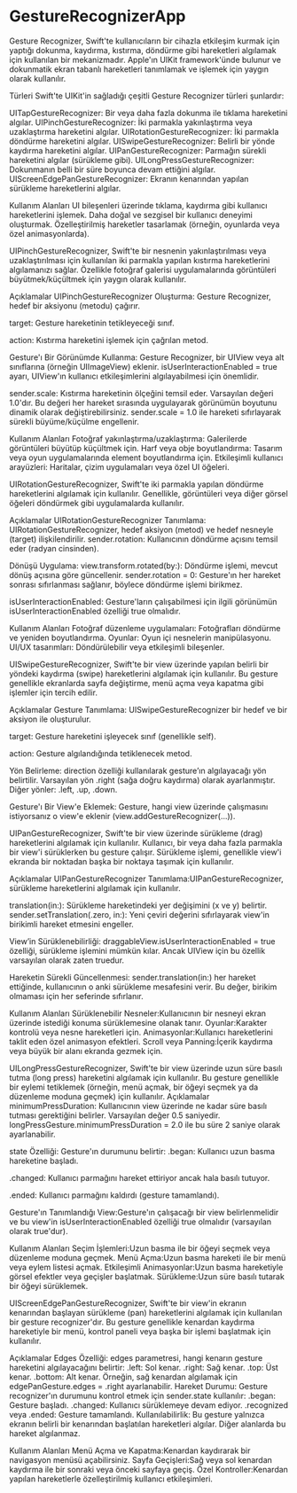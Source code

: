 # GestureRecognizerApp
Gesture Recognizer, Swift'te kullanıcıların bir cihazla etkileşim kurmak için yaptığı dokunma, kaydırma, kıstırma, döndürme gibi hareketleri algılamak için kullanılan bir mekanizmadır. Apple'ın UIKit framework'ünde bulunur ve dokunmatik ekran tabanlı hareketleri tanımlamak ve işlemek için yaygın olarak kullanılır.

Türleri
Swift'te UIKit'in sağladığı çeşitli Gesture Recognizer türleri şunlardır:

UITapGestureRecognizer: Bir veya daha fazla dokunma ile tıklama hareketini algılar.
UIPinchGestureRecognizer: İki parmakla yakınlaştırma veya uzaklaştırma hareketini algılar.
UIRotationGestureRecognizer: İki parmakla döndürme hareketini algılar.
UISwipeGestureRecognizer: Belirli bir yönde kaydırma hareketini algılar.
UIPanGestureRecognizer: Parmağın sürekli hareketini algılar (sürükleme gibi).
UILongPressGestureRecognizer: Dokunmanın belli bir süre boyunca devam ettiğini algılar.
UIScreenEdgePanGestureRecognizer: Ekranın kenarından yapılan sürükleme hareketlerini algılar.

Kullanım Alanları
UI bileşenleri üzerinde tıklama, kaydırma gibi kullanıcı hareketlerini işlemek.
Daha doğal ve sezgisel bir kullanıcı deneyimi oluşturmak.
Özelleştirilmiş hareketler tasarlamak (örneğin, oyunlarda veya özel animasyonlarda).

UIPinchGestureRecognizer, Swift'te bir nesnenin yakınlaştırılması veya uzaklaştırılması için kullanılan iki parmakla yapılan kıstırma hareketlerini algılamanızı sağlar. Özellikle fotoğraf galerisi uygulamalarında görüntüleri büyütmek/küçültmek için yaygın olarak kullanılır.

Açıklamalar
UIPinchGestureRecognizer Oluşturma:
Gesture Recognizer, hedef bir aksiyonu (metodu) çağırır.

target: Gesture hareketinin tetikleyeceği sınıf.

action: Kıstırma hareketini işlemek için çağrılan metod.

Gesture'ı Bir Görünümde Kullanma:
Gesture Recognizer, bir UIView veya alt sınıflarına (örneğin UIImageView) eklenir.
isUserInteractionEnabled = true ayarı, UIView'ın kullanıcı etkileşimlerini algılayabilmesi için önemlidir.

sender.scale:
Kıstırma hareketinin ölçeğini temsil eder. Varsayılan değeri 1.0'dır.
Bu değeri her hareket sırasında uygulayarak görünümün boyutunu dinamik olarak değiştirebilirsiniz.
sender.scale = 1.0 ile hareketi sıfırlayarak sürekli büyüme/küçülme engellenir.

Kullanım Alanları
Fotoğraf yakınlaştırma/uzaklaştırma: Galerilerde görüntüleri büyütüp küçültmek için.
Harf veya obje boyutlandırma: Tasarım veya oyun uygulamalarında element boyutlandırma için.
Etkileşimli kullanıcı arayüzleri: Haritalar, çizim uygulamaları veya özel UI öğeleri.

UIRotationGestureRecognizer, Swift'te iki parmakla yapılan döndürme hareketlerini algılamak için kullanılır. Genellikle, görüntüleri veya diğer görsel öğeleri döndürmek gibi uygulamalarda kullanılır.

Açıklamalar
UIRotationGestureRecognizer Tanımlama:
UIRotationGestureRecognizer, hedef aksiyon (metod) ve hedef nesneyle (target) ilişkilendirilir.
sender.rotation: Kullanıcının döndürme açısını temsil eder (radyan cinsinden).

Dönüşü Uygulama:
view.transform.rotated(by:): Döndürme işlemi, mevcut dönüş açısına göre güncellenir.
sender.rotation = 0: Gesture'ın her hareket sonrası sıfırlanması sağlanır, böylece döndürme işlemi birikmez.

isUserInteractionEnabled:
Gesture'ların çalışabilmesi için ilgili görünümün isUserInteractionEnabled özelliği true olmalıdır.

Kullanım Alanları
Fotoğraf düzenleme uygulamaları: Fotoğrafları döndürme ve yeniden boyutlandırma.
Oyunlar: Oyun içi nesnelerin manipülasyonu.
UI/UX tasarımları: Döndürülebilir veya etkileşimli bileşenler.


UISwipeGestureRecognizer, Swift'te bir view üzerinde yapılan belirli bir yöndeki kaydırma (swipe) hareketlerini algılamak için kullanılır. Bu gesture genellikle ekranlarda sayfa değiştirme, menü açma veya kapatma gibi işlemler için tercih edilir.

Açıklamalar
Gesture Tanımlama:
UISwipeGestureRecognizer bir hedef ve bir aksiyon ile oluşturulur.

target: Gesture hareketini işleyecek sınıf (genellikle self).

action: Gesture algılandığında tetiklenecek metod.

Yön Belirleme:
direction özelliği kullanılarak gesture’ın algılayacağı yön belirtilir. Varsayılan yön .right (sağa doğru kaydırma) olarak ayarlanmıştır.
Diğer yönler: .left, .up, .down.

Gesture'ı Bir View'e Eklemek:
Gesture, hangi view üzerinde çalışmasını istiyorsanız o view'e eklenir (view.addGestureRecognizer(...)).

UIPanGestureRecognizer, Swift'te bir view üzerinde sürükleme (drag) hareketlerini algılamak için kullanılır. Kullanıcı, bir veya daha fazla parmakla bir view'i sürüklerken bu gesture çalışır. Sürükleme işlemi, genellikle view'i ekranda bir noktadan başka bir noktaya taşımak için kullanılır.

Açıklamalar
UIPanGestureRecognizer Tanımlama:UIPanGestureRecognizer, sürükleme hareketlerini algılamak için kullanılır.

translation(in:): Sürükleme hareketindeki yer değişimini (x ve y) belirtir.
sender.setTranslation(.zero, in:): Yeni çeviri değerini sıfırlayarak view'in birikimli hareket etmesini engeller.

View’in Sürüklenebilirliği:
draggableView.isUserInteractionEnabled = true özelliği, sürükleme işlemini mümkün kılar. Ancak UIView için bu özellik varsayılan olarak zaten truedur.

Hareketin Sürekli Güncellenmesi:
sender.translation(in:) her hareket ettiğinde, kullanıcının o anki sürükleme mesafesini verir.
Bu değer, birikim olmaması için her seferinde sıfırlanır.

Kullanım Alanları
Sürüklenebilir Nesneler:Kullanıcının bir nesneyi ekran üzerinde istediği konuma sürüklemesine olanak tanır.
Oyunlar:Karakter kontrolü veya nesne hareketleri için.
Animasyonlar:Kullanıcı hareketlerini taklit eden özel animasyon efektleri.
Scroll veya Panning:İçerik kaydırma veya büyük bir alanı ekranda gezmek için.

UILongPressGestureRecognizer, Swift'te bir view üzerinde uzun süre basılı tutma (long press) hareketini algılamak için kullanılır. Bu gesture genellikle bir eylemi tetiklemek (örneğin, menü açmak, bir öğeyi seçmek ya da düzenleme moduna geçmek) için kullanılır.
Açıklamalar
minimumPressDuration:
Kullanıcının view üzerinde ne kadar süre basılı tutması gerektiğini belirler. Varsayılan değer 0.5 saniyedir.
longPressGesture.minimumPressDuration = 2.0 ile bu süre 2 saniye olarak ayarlanabilir.

state Özelliği:
Gesture'ın durumunu belirtir:
.began: Kullanıcı uzun basma hareketine başladı.

.changed: Kullanıcı parmağını hareket ettiriyor ancak hala basılı tutuyor.

.ended: Kullanıcı parmağını kaldırdı (gesture tamamlandı).

Gesture'ın Tanımlandığı View:Gesture'ın çalışacağı bir view belirlenmelidir ve bu view'in isUserInteractionEnabled özelliği true olmalıdır (varsayılan olarak true'dur).

Kullanım Alanları
Seçim İşlemleri:Uzun basma ile bir öğeyi seçmek veya düzenleme moduna geçmek.
Menü Açma:Uzun basma hareketi ile bir menü veya eylem listesi açmak.
Etkileşimli Animasyonlar:Uzun basma hareketiyle görsel efektler veya geçişler başlatmak.
Sürükleme:Uzun süre basılı tutarak bir öğeyi sürüklemek.

UIScreenEdgePanGestureRecognizer, Swift'te bir view'in ekranın kenarından başlayan sürükleme (pan) hareketlerini algılamak için kullanılan bir gesture recognizer'dır. Bu gesture genellikle kenardan kaydırma hareketiyle bir menü, kontrol paneli veya başka bir işlemi başlatmak için kullanılır.

Açıklamalar
Edges Özelliği:
edges parametresi, hangi kenarın gesture hareketini algılayacağını belirtir:
.left: Sol kenar.
.right: Sağ kenar.
.top: Üst kenar.
.bottom: Alt kenar.
Örneğin, sağ kenardan algılamak için edgePanGesture.edges = .right ayarlanabilir.
Hareket Durumu:
Gesture recognizer'ın durumunu kontrol etmek için sender.state kullanılır:
.began: Gesture başladı.
.changed: Kullanıcı sürüklemeye devam ediyor.
.recognized veya .ended: Gesture tamamlandı.
Kullanılabilirlik:
Bu gesture yalnızca ekranın belirli bir kenarından başlatılan hareketleri algılar. Diğer alanlarda bu hareket algılanmaz.

Kullanım Alanları
Menü Açma ve Kapatma:Kenardan kaydırarak bir navigasyon menüsü açabilirsiniz.
Sayfa Geçişleri:Sağ veya sol kenardan kaydırma ile bir sonraki veya önceki sayfaya geçiş.
Özel Kontroller:Kenardan yapılan hareketlerle özelleştirilmiş kullanıcı etkileşimleri.
